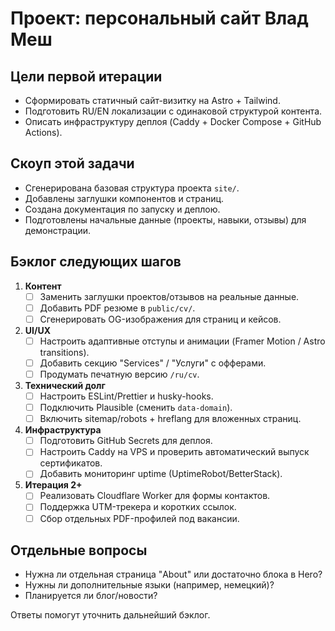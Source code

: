 # Проект: персональный сайт Влад Меш

## Цели первой итерации
- Сформировать статичный сайт-визитку на Astro + Tailwind.
- Подготовить RU/EN локализации с одинаковой структурой контента.
- Описать инфраструктуру деплоя (Caddy + Docker Compose + GitHub Actions).

## Скоуп этой задачи
- Сгенерирована базовая структура проекта `site/`.
- Добавлены заглушки компонентов и страниц.
- Создана документация по запуску и деплою.
- Подготовлены начальные данные (проекты, навыки, отзывы) для демонстрации.

## Бэклог следующих шагов
1. **Контент**
   - [ ] Заменить заглушки проектов/отзывов на реальные данные.
   - [ ] Добавить PDF резюме в `public/cv/`.
   - [ ] Сгенерировать OG-изображения для страниц и кейсов.
2. **UI/UX**
   - [ ] Настроить адаптивные отступы и анимации (Framer Motion / Astro transitions).
   - [ ] Добавить секцию "Services" / "Услуги" с офферами.
   - [ ] Продумать печатную версию `/ru/cv`.
3. **Технический долг**
   - [ ] Настроить ESLint/Prettier и husky-hooks.
   - [ ] Подключить Plausible (сменить `data-domain`).
   - [ ] Включить sitemap/robots + hreflang для вложенных страниц.
4. **Инфраструктура**
   - [ ] Подготовить GitHub Secrets для деплоя.
   - [ ] Настроить Caddy на VPS и проверить автоматический выпуск сертификатов.
   - [ ] Добавить мониторинг uptime (UptimeRobot/BetterStack).
5. **Итерация 2+**
   - [ ] Реализовать Cloudflare Worker для формы контактов.
   - [ ] Поддержка UTM-трекера и коротких ссылок.
   - [ ] Сбор отдельных PDF-профилей под вакансии.

## Отдельные вопросы
- Нужна ли отдельная страница "About" или достаточно блока в Hero?
- Нужны ли дополнительные языки (например, немецкий)?
- Планируется ли блог/новости?

Ответы помогут уточнить дальнейший бэклог.
